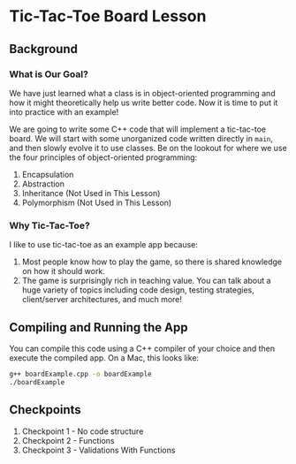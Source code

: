 # Tic-Tac-Toe Board Lesson

## Background

### What is Our Goal?

We have just learned what a class is in object-oriented programming and how it might theoretically help us write better code. Now it is time to put it into practice with an example!

We are going to write some C++ code that will implement a tic-tac-toe board. We will start with some unorganized code written directly in `main`, and then slowly evolve it to use classes. Be on the lookout for where we use the four principles of object-oriented programming:

1. Encapsulation
2. Abstraction
3. Inheritance (Not Used in This Lesson)
4. Polymorphism (Not Used in This Lesson)

### Why Tic-Tac-Toe?

I like to use tic-tac-toe as an example app because:

1. Most people know how to play the game, so there is shared knowledge on how it should work.
2. The game is surprisingly rich in teaching value. You can talk about a huge variety of topics including code design, testing strategies, client/server architectures, and much more!

## Compiling and Running the App

You can compile this code using a C++ compiler of your choice and then execute the compiled app. On a Mac, this looks like:

```bash
g++ boardExample.cpp -o boardExample
./boardExample
```

## Checkpoints

1. Checkpoint 1 - No code structure
2. Checkpoint 2 - Functions
3. Checkpoint 3 - Validations With Functions

